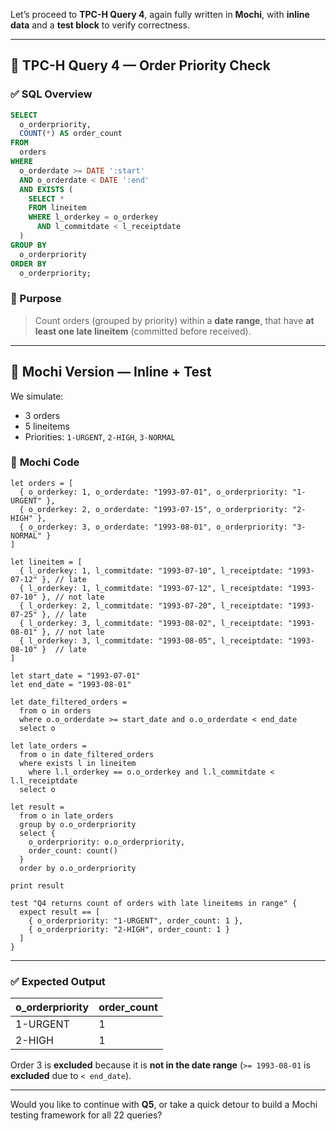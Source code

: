 Let’s proceed to **TPC-H Query 4**, again fully written in **Mochi**, with **inline data** and a **test block** to verify correctness.

---

## 🧾 TPC-H Query 4 — Order Priority Check

### ✅ **SQL Overview**

```sql
SELECT
  o_orderpriority,
  COUNT(*) AS order_count
FROM
  orders
WHERE
  o_orderdate >= DATE ':start'
  AND o_orderdate < DATE ':end'
  AND EXISTS (
    SELECT *
    FROM lineitem
    WHERE l_orderkey = o_orderkey
      AND l_commitdate < l_receiptdate
  )
GROUP BY
  o_orderpriority
ORDER BY
  o_orderpriority;
```

### 🧠 Purpose

> Count orders (grouped by priority) within a **date range**, that have **at least one late lineitem** (committed before received).

---

## 🦊 Mochi Version — Inline + Test

We simulate:

* 3 orders
* 5 lineitems
* Priorities: `1-URGENT`, `2-HIGH`, `3-NORMAL`

### 🧾 **Mochi Code**

```mochi
let orders = [
  { o_orderkey: 1, o_orderdate: "1993-07-01", o_orderpriority: "1-URGENT" },
  { o_orderkey: 2, o_orderdate: "1993-07-15", o_orderpriority: "2-HIGH" },
  { o_orderkey: 3, o_orderdate: "1993-08-01", o_orderpriority: "3-NORMAL" }
]

let lineitem = [
  { l_orderkey: 1, l_commitdate: "1993-07-10", l_receiptdate: "1993-07-12" }, // late
  { l_orderkey: 1, l_commitdate: "1993-07-12", l_receiptdate: "1993-07-10" }, // not late
  { l_orderkey: 2, l_commitdate: "1993-07-20", l_receiptdate: "1993-07-25" }, // late
  { l_orderkey: 3, l_commitdate: "1993-08-02", l_receiptdate: "1993-08-01" }, // not late
  { l_orderkey: 3, l_commitdate: "1993-08-05", l_receiptdate: "1993-08-10" }  // late
]

let start_date = "1993-07-01"
let end_date = "1993-08-01"

let date_filtered_orders =
  from o in orders
  where o.o_orderdate >= start_date and o.o_orderdate < end_date
  select o

let late_orders =
  from o in date_filtered_orders
  where exists l in lineitem
    where l.l_orderkey == o.o_orderkey and l.l_commitdate < l.l_receiptdate
  select o

let result =
  from o in late_orders
  group by o.o_orderpriority
  select {
    o_orderpriority: o.o_orderpriority,
    order_count: count()
  }
  order by o.o_orderpriority

print result

test "Q4 returns count of orders with late lineitems in range" {
  expect result == [
    { o_orderpriority: "1-URGENT", order_count: 1 },
    { o_orderpriority: "2-HIGH", order_count: 1 }
  ]
}
```

---

### ✅ Expected Output

| o\_orderpriority | order\_count |
| ---------------- | ------------ |
| 1-URGENT         | 1            |
| 2-HIGH           | 1            |

Order 3 is **excluded** because it is **not in the date range** (`>= 1993-08-01` is **excluded** due to `< end_date`).

---

Would you like to continue with **Q5**, or take a quick detour to build a Mochi testing framework for all 22 queries?
